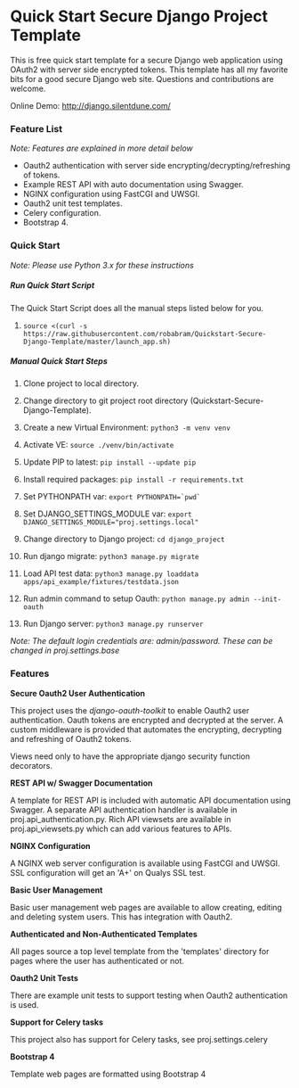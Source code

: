 # Quick Start Secure Django Project Template

This is free quick start template for a secure Django web application using OAuth2 with server side encrypted tokens. 
This template has all my favorite bits for a good secure Django web site.  Questions and contributions are welcome.  

Online Demo: http://django.silentdune.com/

### Feature List

*Note: Features are explained in more detail below* 

* Oauth2 authentication with server side encrypting/decrypting/refreshing of tokens.
* Example REST API with auto documentation using Swagger.
* NGINX configuration using FastCGI and UWSGI.
* Oauth2 unit test templates.
* Celery configuration.
* Bootstrap 4.

### Quick Start

*Note: Please use Python 3.x for these instructions*

##### Run Quick Start Script

The Quick Start Script does all the manual steps listed below for you.

1. `source <(curl -s https://raw.githubusercontent.com/robabram/Quickstart-Secure-Django-Template/master/launch_app.sh)`

##### Manual Quick Start Steps

1. Clone project to local directory.

2. Change directory to git project root directory (Quickstart-Secure-Django-Template).

3. Create a new Virtual Environment: `python3 -m venv venv`

3. Activate VE: `source ./venv/bin/activate`

4. Update PIP to latest: `pip install --update pip`

5. Install required packages: `pip install -r requirements.txt` 

6. Set PYTHONPATH var: ``export PYTHONPATH=`pwd` ``

7. Set DJANGO_SETTINGS_MODULE var: ``export DJANGO_SETTINGS_MODULE="proj.settings.local"`` 

8. Change directory to Django project: `cd django_project`

9. Run django migrate: `python3 manage.py migrate`

10. Load API test data: `python3 manage.py loaddata apps/api_example/fixtures/testdata.json`

11. Run admin command to setup Oauth: `python manage.py admin --init-oauth`

12. Run Django server: `python3 manage.py runserver`

*Note: The default login credentials are: admin/password. These can be changed in proj.settings.base*

### Features    

**Secure Oauth2 User Authentication**

This project uses the _django-oauth-toolkit_ to enable Oauth2 user authentication. Oauth tokens are 
encrypted and decrypted at the server. A custom middleware is provided that automates the encrypting, 
decrypting and refreshing of Oauth2 tokens.

Views need only to have the appropriate django security function decorators.  


**REST API w/ Swagger Documentation**

A template for REST API is included with automatic API documentation using Swagger. A separate API
authentication handler is available in proj.api_authentication.py. Rich API viewsets are available in 
proj.api_viewsets.py which can add various features to APIs.

**NGINX Configuration**

A NGINX web server configuration is available using FastCGI and UWSGI. SSL configuration will get an 'A+' on Qualys SSL test. 

**Basic User Management**

Basic user management web pages are available to allow creating, editing and deleting system users. This has integration with Oauth2.   

**Authenticated and Non-Authenticated Templates**

All pages source a top level template from the 'templates' directory for pages where the user has authenticated or not.

**Oauth2 Unit Tests**

There are example unit tests to support testing when Oauth2 authentication is used.

**Support for Celery tasks**

This project also has support for Celery tasks, see proj.settings.celery

**Bootstrap 4**

Template web pages are formatted using Bootstrap 4  
